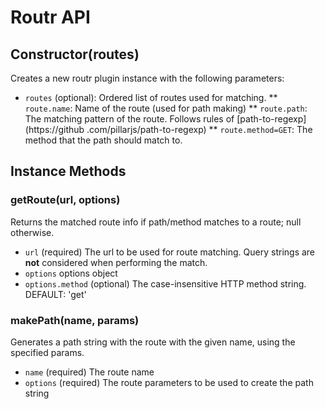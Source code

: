 # Routr API

## Constructor(routes)

Creates a new routr plugin instance with the following parameters:

 * `routes` (optional): Ordered list of routes used for matching.
 ** `route.name`: Name of the route (used for path making)
 ** `route.path`: The matching pattern of the route. Follows rules of [path-to-regexp](https://github
 .com/pillarjs/path-to-regexp)
 ** `route.method=GET`: The method that the path should match to.

## Instance Methods

### getRoute(url, options)

Returns the matched route info if path/method matches to a route; null otherwise.

 * `url` (required) The url to be used for route matching.  Query strings are **not** considered when performing the match.
 * `options` options object
 * `options.method` (optional) The case-insensitive HTTP method string. DEFAULT: 'get'

### makePath(name, params)

Generates a path string with the route with the given name, using the specified params.

 * `name` (required)  The route name
 * `options` (required) The route parameters to be used to create the path string
